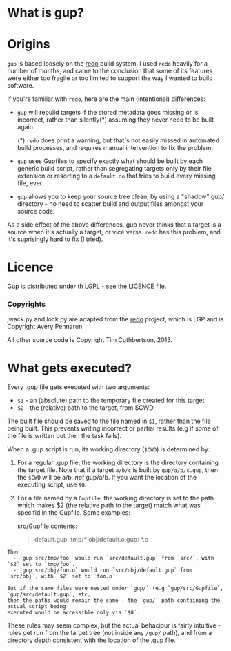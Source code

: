 # What is gup?


# Origins

`gup` is based loosely on the [redo][] build system.
I used `redo` heavily for a number of months, and came
to the conclusion that some of its features were either
too fragile or too limited to support the way I wanted
to build software.

If you're familiar with `redo`, here are the main
(intentional) differences:

 - `gup` will rebuild targets if the stored metadata
   goes missing or is incorrect, rather than silently(*)
   assuming they never need to be built again.

   (*) `redo` does print a warning, but that's not easily
   missed in automated build processes, and requires manual
   intervention to fix the problem.

 - `gup` uses Gupfiles to specify exactly what should
   be built by each generic build script, rather than
   segregating targets only by their file extension
   or resorting to a `default.do` that tries to
   build every missing file, ever.

 - `gup` allows you to keep your source tree clean,
   by using a "shadow" gup/ directory - no need to
   scatter build and output files amongst your source
   code.

As a side effect of the above differences, gup never thinks
that a target is a source when it's actually a target, or
vice versa. `redo` has this problem, and it's suprisingly
hard to fix (I tried).

# Licence

Gup is distributed under th LGPL - see the LICENCE file.

### Copyrights

jwack.py and  lock.py are adapted from the [redo][]
project, which is LGP and is Copyright Avery Pennarun

All other source code is Copyright Tim Cuthbertson, 2013.

[redo]: https://github.com/apenwarr/redo

# What gets executed?

Every .gup file gets executed with two arguments:

  - `$1` - an (absolute) path to the temporary file created for this target
  - `$2` - the (relative) path to the target, from $CWD

The built file should be saved to the file named in `$1`, rather than the file being built.
This prevents writing incorrect or partial results (e.g if some of the file is written
but then the task fails).

When a .gup script is run, its working directory (`$CWD`) is determined by:

  1. For a regular .gup file, the working directory is the directory containing the target file.
     Note that if a target `a/b/c` is built by `gup/a/b/c.gup`, then the
     `$CWD` will be a/b, *not* gup/a/b. If you want the location of
     the executing script, use `$0`.

  2. For a file named by a `Gupfile`, the working directory is set to
     the path which makes $2 (the relative path to the target) match
     what was specifid in the Gupfile. Some examples:

     src/Gupfile contents:
     > default.gup:
     >   tmp/*
     > obj/default.o.gup:
     >   *.o

    Then:
      - `gup src/tmp/foo` would run `src/default.gup` from `src/`, with `$2` set to `tmp/foo`.
      - `gup src/obj/foo.o` would run `src/obj/default.gup` from `src/obj`, with `$2` set to `foo.o`

    But if the same files were nested under `gup/` (e.g `gup/src/Gupfile`, `gup/src/default.gup`, etc,
    then the paths would remain the same - the `gup/` path containing the actual script being
    executed would be accessible only via `$0`.

These rules may seem complex, but the actual behaciour is fairly intuitive - rules get run from the target tree
(not inside any `/gup/` path), and from a directory depth consistent with the location of the .gup file.


